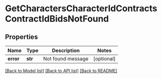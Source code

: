 # GetCharactersCharacterIdContractsContractIdBidsNotFound

## Properties
Name | Type | Description | Notes
------------ | ------------- | ------------- | -------------
**error** | **str** | Not found message | [optional] 

[[Back to Model list]](../README.md#documentation-for-models) [[Back to API list]](../README.md#documentation-for-api-endpoints) [[Back to README]](../README.md)



